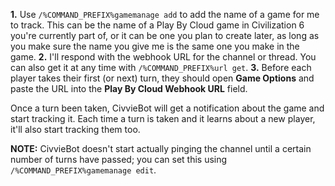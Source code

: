 __**1.**__ Use `/%COMMAND_PREFIX%gamemanage add` to add the name of a game for me to track. This can be the name of a Play By Cloud game in Civilization 6 you're currently part of, or it can be one you plan to create later, as long as you make sure the name you give me is the same one you make in the game.
__**2.**__ I'll respond with the webhook URL for the channel or thread. You can also get it at any time with `/%COMMAND_PREFIX%url get`.
__**3.**__ Before each player takes their first (or next) turn, they should open **Game Options** and paste the URL into the **Play By Cloud Webhook URL** field.

Once a turn been taken, CivvieBot will get a notification about the game and start tracking it. Each time a turn is taken and it learns about a new player, it'll also start tracking them too.

**NOTE:** CivvieBot doesn't start actually pinging the channel until a certain number of turns have passed; you can set this using `/%COMMAND_PREFIX%gamemanage edit`.